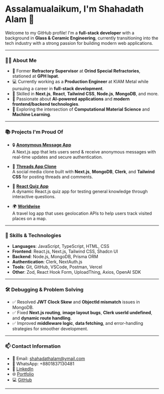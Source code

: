 # Assalamualaikum, I'm Shahadath Alam 👋

Welcome to my GitHub profile! I'm a **full-stack developer** with a background in **Glass & Ceramic Engineering**, currently transitioning into the tech industry with a strong passion for building modern web applications.

---

### 👨‍💻 About Me

- 🧱 Former **Refractory Supervisor** at **Orind Special Refractories**, stationed at **GPH Ispat**.
- 💻 Currently working as a **Production Engineer** at KIAM Metal while pursuing a career in **full-stack development**.
- 🚀 Skilled in **Next.js**, **React**, **Tailwind CSS**, **Node.js**, **MongoDB**, and more.
- 🧠 Passionate about **AI-powered applications** and **modern frontend/backend technologies**.
- 📘 Exploring the intersection of **Computational Material Science** and **Machine Learning**.

---

### 📚 Projects I'm Proud Of

- 🔒 **[Anonymous Message App](https://github.com/ShahadathAlam/anonymous-message)**  
  A Next.js app that lets users send & receive anonymous messages with real-time updates and secure authentication.

- 🧵 **[Threads App Clone](https://github.com/ShahadathAlam/threads-clone)**  
  A social media clone built with **Next.js**, **MongoDB**, **Clerk**, and **Tailwind CSS** for posting threads and comments.

- 🧠 **[React Quiz App](https://github.com/ShahadathAlam/react-quiz)**  
  A dynamic React.js quiz app for testing general knowledge through interactive questions.

- 🌍 **[Worldwise](https://github.com/ShahadathAlam/worldwise)**  
  A travel log app that uses geolocation APIs to help users track visited places on a map.

---

### 🧠 Skills & Technologies

- **Languages**: JavaScript, TypeScript, HTML, CSS  
- **Frontend**: React.js, Next.js, Tailwind CSS, Shadcn UI  
- **Backend**: Node.js, MongoDB, Prisma ORM  
- **Authentication**: Clerk, NextAuth.js  
- **Tools**: Git, GitHub, VSCode, Postman, Vercel  
- **Other**: Zod, React Hook Form, UploadThing, Axios, OpenAI SDK  

---

### 🛠 Debugging & Problem Solving

- ✅ Resolved **JWT Clock Skew** and **ObjectId mismatch** issues in MongoDB.
- ✅ Fixed **Next.js routing**, **image layout bugs**, **Clerk userId undefined**, and **dynamic route handling**.
- ✅ Improved **middleware logic**, **data fetching**, and error-handling strategies for smoother development.

---

### 📫 Contact Information

- 📧 Email: shahadathalam@ymail.com  
- 📱 WhatsApp: +8801837130481  
- 🔗 [LinkedIn](https://www.linkedin.com/in/mdshahadathalam)  
- 🌐 [Portfolio](https://shahadath-portfolio.vercel.app)  
- 💻 [GitHub](https://github.com/ShahadathAlam)

---

<!---
ShahadathAlam/ShahadathAlam is a ✨ special ✨ repository because its `README.md` (this file) appears on your GitHub profile.
You can click the Preview link to take a look at your changes.
--->
